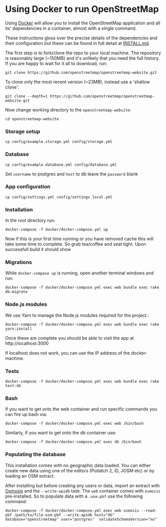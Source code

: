 # Using Docker to run OpenStreetMap

Using [Docker](https://www.docker.com/) will allow you to install the OpenStreetMap application and all its' dependencies in a container, almost with a single command.

These instructions gloss over the precise details of the dependencies and their configuration but these can be found in full detail at [INSTALL.md](INSTALL.md).

The first step is to fork/clone the repo to your local machine. The repository is reasonably large (~150MB) and it's unlikely that you need the full history. If you are happy to wait for it all to download, run:
```
git clone https://github.com/openstreetmap/openstreetmap-website.git
```

To clone only the most recent version (~23MB), instead use a 'shallow clone':

```
git clone --depth=1 https://github.com/openstreetmap/openstreetmap-website.git
```

Now change working directory to the `openstreetmap-website`:

```
cd openstreetmap-website
```

### Storage setup

```
cp config/example.storage.yml config/storage.yml
```

### Database

```
cp config/example.database.yml config/database.yml
```

Set `username` to postgres and `host` to db leave the `password` blank


### App configuration

```
cp config/settings.yml config/settings.local.yml
```

### Installation

In the root directory run:

```
docker-compose -f docker/docker-compose.yml up
```
Now if this is your first time running or you have removed cache this will take some time to complete. So grab tea/coffee and seat tight. Upon successfull build it should show

### Migrations
While `docker-compose up` is running, open another terminal windows and run:

```
docker-compose -f docker/docker-compose.yml exec web bundle exec rake db:migrate
```

### Node.js modules
We use Yarn to manage the Node.js modules required for the project.:

```
docker-compose -f docker/docker-compose.yml exec web bundle exec rake yarn:install
```

Once these are complete you should be able to visit the app at http://localhost:3000

If localhost does not work, you can use the IP address of the docker-machine.

### Tests

```
docker-compose -f docker/docker-compose.yml exec web bundle exec rake test:db
```

### Bash

If you want to get onto the web container and run specific commands you can fire up bash via:

```
docker-compose -f docker/docker-compose.yml exec web /bin/bash
```

Similarly, if you want to get onto the db container use:

```
docker-compose -f docker/docker-compose.yml exec db /bin/bash
```

### Populating the database
This  installation comes with no geographic data loaded. You can either create new data using one of the editors (Potlatch 2, iD, JOSM etc) or by loading an OSM extract.

After installing but before creating any users or data, import an extract with [Osmosis](https://wiki.openstreetmap.org/wiki/Osmosis) and the `--write-apidb` task. The `web` container comes with `osmosis` pre-installed. So to populate data with a `.osm.pbf` use the following command:

```
docker-compose -f docker/docker-compose.yml exec web osmosis --read-pbf /path/to/file.osm.pbf --write-apidb host="db" database="openstreetmap" user="postgres"  validateSchemaVersion="no"
```
